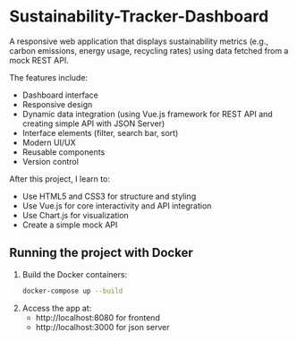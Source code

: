 # Sustainability-Tracker-Dashboard
A responsive web application that displays sustainability metrics (e.g., carbon emissions, energy usage, recycling rates) using data fetched from a mock REST API.

The features include:
- Dashboard interface
- Responsive design
- Dynamic data integration (using Vue.js framework for REST API and creating simple API with JSON Server)
- Interface elements (filter, search bar, sort)
- Modern UI/UX
- Reusable components
- Version control

After this project, I learn to:
- Use HTML5 and CSS3 for structure and styling
- Use Vue.js for core interactivity and API integration
- Use Chart.js for visualization
- Create a simple mock API

## Running the project with Docker
1. Build the Docker containers:
   ```bash
   docker-compose up --build
2. Access the app at:
   - http://localhost:8080 for frontend
   - http://localhost:3000 for json server
